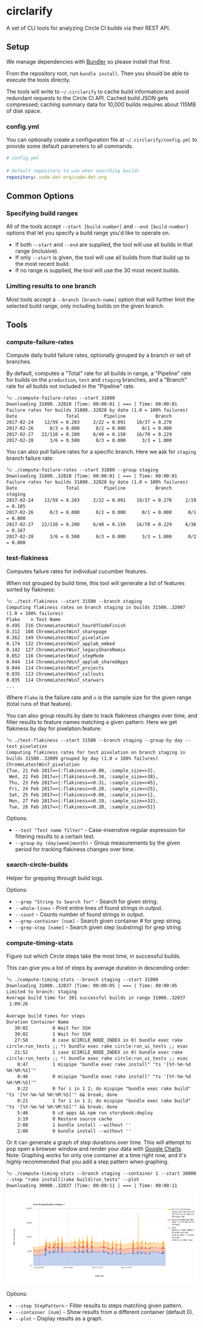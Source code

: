 # circlarify
A set of CLI tools for analyzing Circle CI builds via their REST API.

## Setup
We manage dependencies with [Bundler](http://bundler.io/) so please install that first.

From the repository root, run `bundle install`.  Then you should be able to execute the tools directly.

The tools will write to `~/.circlarify` to cache build information and avoid redundant requests to the Circle CI API.  Cached build JSON gets compressed; caching summary data for 10,000 builds requires about 115MB of disk space.

### config.yml
You can optionally create a configuration file at `~/.circlarify/config.yml` to provide some default parameters to all commands.

```yml
# config.yml

# Default repository to use when searching builds
repository: code-dot-org/code-dot-org
```

## Common Options

### Specifying build ranges
All of the tools accept `--start [build-number]` and `--end [build-number]` options that let you specify a build range you'd like to operate on.

* If both `--start` and `--end` are supplied, the tool will use all builds in that range (inclusive).
* If only `--start` is given, the tool will use all builds from that build up to the most recent build.
* If no range is supplied, the tool will use the 30 most recent builds.

### Limiting results to one branch
Most tools accept a `--branch [branch-name]` option that will further limit the selected build range, only including builds on the given branch.

## Tools

### compute-failure-rates
Compute daily build failure rates, optionally grouped by a branch or set of branches.

By default, computes a "Total" rate for all builds in range, a "Pipeline" rate for builds on the `production`, `test` and `staging` branches, and a "Branch" rate for all builds not included in the "Pipeline" rate.
```
╰○ ./compute-failure-rates --start 31800
Downloading 31800..32028 |Time: 00:00:01 | === | Time: 00:00:01
Failure rates for builds 31800..32028 by date (1.0 = 100% failures)
Date                  Total         Pipeline           Branch
2017-02-24    12/59 = 0.203     2/22 = 0.091    10/37 = 0.270
2017-02-26      0/3 = 0.000      0/2 = 0.000      0/1 = 0.000
2017-02-27   22/110 = 0.200     6/40 = 0.150    16/70 = 0.229
2017-02-28      3/6 = 0.500      0/3 = 0.000      3/3 = 1.000

```

You can also pull failure rates for a specific branch.  Here we ask for `staging` branch failure rate:
```
╰○ ./compute-failure-rates --start 31800 --group staging
Downloading 31800..32028 |Time: 00:00:01 | === | Time: 00:00:01
Failure rates for builds 31800..32028 by date (1.0 = 100% failures)
Date                  Total         Pipeline           Branch          staging
2017-02-24    12/59 = 0.203     2/22 = 0.091    10/37 = 0.270     2/19 = 0.105
2017-02-26      0/3 = 0.000      0/2 = 0.000      0/1 = 0.000      0/1 = 0.000
2017-02-27   22/110 = 0.200     6/40 = 0.150    16/70 = 0.229     6/36 = 0.167
2017-02-28      3/6 = 0.500      0/3 = 0.000      3/3 = 1.000      0/2 = 0.000

```

### test-flakiness
Computes failure rates for individual cucumber features.

When not grouped by build time, this tool will generate a list of features sorted by flakiness:

```
╰○ ./test-flakiness --start 31500 --branch staging
Computing flakiness rates on branch staging in builds 31500..32007 (1.0 = 100% failures)
Flake    n Test Name
0.495  216 ChromeLatestWin7_hourOfCodeFinish
0.312  160 ChromeLatestWin7_sharepage
0.262  149 ChromeLatestWin7_pixelation
0.174  132 ChromeLatestWin7_applab_embed
0.142  127 ChromeLatestWin7_legacyShareRemix
0.052  116 ChromeLatestWin7_stepMode
0.044  114 ChromeLatestWin7_applab_sharedApps
0.044  114 ChromeLatestWin7_projects
0.035  113 ChromeLatestWin7_callouts
0.035  114 ChromeLatestWin7_starwars
...
```

Where `Flake` is the failure rate and `n` is the sample size for the given range (total runs of that feature).

You can also group results by date to track flakiness changes over time, and filter results to feature names matching a given pattern.  Here we get flakiness by day for pixelation.feature:
```
╰○ ./test-flakiness --start 31500 --branch staging --group-by day --test pixelation
Computing flakiness rates for test pixelation on branch staging in builds 31500..32009 grouped by day (1.0 = 100% failures)
ChromeLatestWin7_pixelation
{Tue, 21 Feb 2017=>{:flakiness=>0.00, :sample_size=>3},
 Wed, 22 Feb 2017=>{:flakiness=>0.34, :sample_size=>38},
 Thu, 23 Feb 2017=>{:flakiness=>0.31, :sample_size=>45},
 Fri, 24 Feb 2017=>{:flakiness=>0.20, :sample_size=>25},
 Sat, 25 Feb 2017=>{:flakiness=>0.00, :sample_size=>1},
 Mon, 27 Feb 2017=>{:flakiness=>0.19, :sample_size=>32},
 Tue, 28 Feb 2017=>{:flakiness=>0.20, :sample_size=>5}}
```

Options:

* `--test "Test name filter"` - Case-insenstive regular expression for filtering results to a certain test.
* `--group-by (day|week|month)` - Group measurements by the given period for tracking flakiness changes over time.

### search-circle-builds
Helper for grepping through build logs.

Options:

 * `--grep "String to Search for"` - Search for given string.
 * `--whole-lines` - Print entire lines of found strings in output.
 * `--count` - Counts number of found strings in output.
 * `--grep-container [num]` - Search given container # for grep string.
 * `--grep-step [name]` - Search given step (substring) for grep string.

### compute-timing-stats
Figure out which Circle steps take the most time, in successful builds.

This can give you a list of steps by average duration in descending order:
```
╰○ ./compute-timing-stats --branch staging --start 31000                                  
Downloading 31000..32037 |Time: 00:00:05 | === | Time: 00:00:05
Limited to branch: staging
Average build time for 201 successful builds in range 31000..32037
 1:09:26

Average build times for steps
Duration Container Name
   30:02         0 Wait for SSH
   30:02         1 Wait for SSH
   27:58         0 case $CIRCLE_NODE_INDEX in 0) bundle exec rake circle:run_tests ;; *) bundle exec rake circle:run_ui_tests ;; esac
   21:52         1 case $CIRCLE_NODE_INDEX in 0) bundle exec rake circle:run_tests ;; *) bundle exec rake circle:run_ui_tests ;; esac
    8:47         1 mispipe "bundle exec rake install" "ts '[%Y-%m-%d %H:%M:%S]'"
    8:46         0 mispipe "bundle exec rake install" "ts '[%Y-%m-%d %H:%M:%S]'"
    8:22         0 for i in 1 2; do mispipe "bundle exec rake build" "ts '[%Y-%m-%d %H:%M:%S]'" && break; done
    8:21         1 for i in 1 2; do mispipe "bundle exec rake build" "ts '[%Y-%m-%d %H:%M:%S]'" && break; done
    5:46         0 cd apps && npm run storybook:deploy
    3:19         0 Restore source cache
    2:08         1 bundle install --without ''
    2:08         0 bundle install --without ''
```

Or it can generate a graph of step durations over time.  This will attempt to pop open a browser window and render your data with [Google Charts](https://developers.google.com/chart/). Note: Graphing works for only one container at a time right now, and it's _highly_ recommended that you add a step pattern when graphing.

```
╰○ ./compute-timing-stats --branch staging --container 1 --start 30000 --step "rake install|rake build|run_tests" --plot
Downloading 30000..32037 |Time: 00:00:11 | === | Time: 00:00:11
```
![Sample plot](./img/plot_step_duration_example.png)

Options:
* `--step StepPattern` - Filter results to steps matching given pattern.
* `--container [num]` - Show results from a different container (default 0).
* `--plot` - Display results as a graph.
